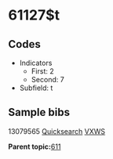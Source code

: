 # 61127$t

## Codes

-   Indicators
    -   First: 2
    -   Second: 7
-   Subfield: t

## Sample bibs

13079565 [Quicksearch](https://search.library.yale.edu/catalog/13079565) [VXWS](http://prodorbis.library.yale.edu:7014/vxws/GetHoldingsService?bibId=13079565)

**Parent topic:**[611](../../tags/611/611.md)

